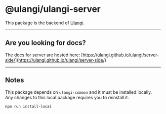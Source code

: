 # @ulangi/ulangi-server

This package is the backend of [Ulangi](https://ulangi.com).

---
## Are you looking for docs? 
The docs for server are hosted here: [https://ulangi.github.io/ulangi/server-side/](https://ulangi.github.io/ulangi/server-side/)

---
## Notes
This package depends on ```ulangi-common``` and it must be installed locally. Any changes to this local package requires you to reinstall it.
```
npm run install-local
```
